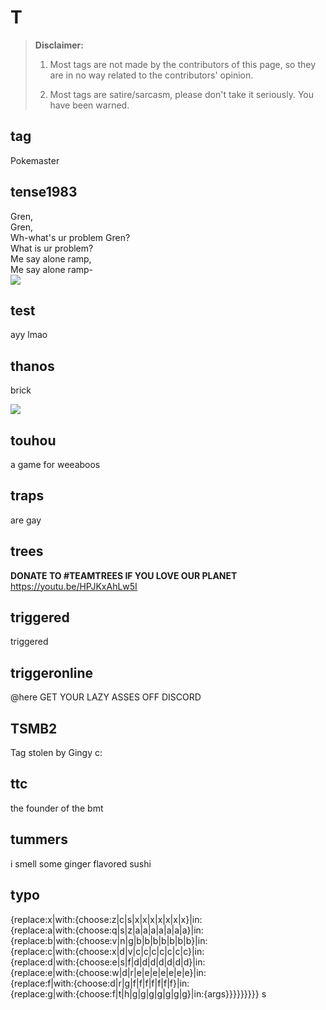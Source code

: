 # T

> **Disclaimer:** 
> 
> 1. Most tags are not made by the contributors of this page, so they are in no way related to the contributors' opinion.
> 
> 2. Most tags are satire/sarcasm, please don't take it seriously. You have been warned.

## tag

Pokemaster

## tense1983

Gren,  
Gren,  
Wh-what's ur problem Gren?  
What is ur problem?  
Me say alone ramp,  
Me say alone ramp-  
![](https://cdn.discordapp.com/attachments/321819041348190249/610703261997203459/tense1983.gif)

## test

ayy lmao

## thanos

brick

![](https://cdn.discordapp.com/attachments/223264079672770561/725351984735191080/20181130_083854.jpg)

## touhou

​᠎a game for weeaboos

## traps

are gay

## trees

​**DONATE TO #TEAMTREES IF YOU LOVE OUR PLANET** https://youtu.be/HPJKxAhLw5I

## triggered

triggered

## triggeronline

@​​here GET YOUR LAZY ASSES OFF DISCORD

## TSMB2

Tag stolen by Gingy c:

## ttc

​the founder of the bmt

## tummers

i smell some ginger flavored sushi

## typo

{replace:x|with:{choose:z|c|s|x|x|x|x|x|x|x}|in:  
{replace:a|with:{choose:q|s|z|a|a|a|a|a|a|a}|in:  
{replace:b|with:{choose:v|n|g|b|b|b|b|b|b|b}|in:  
{replace:c|with:{choose:x|d|v|c|c|c|c|c|c|c}|in:  
{replace:d|with:{choose:e|s|f|d|d|d|d|d|d|d}|in:  
{replace:e|with:{choose:w|d|r|e|e|e|e|e|e|e}|in:  
{replace:f|with:{choose:d|r|g|f|f|f|f|f|f|f}|in:  
{replace:g|with:{choose:f|t|h|g|g|g|g|g|g|g}|in:{args}}}}}}}}}
s